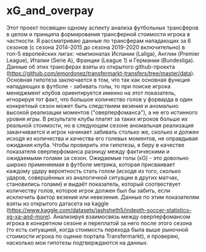 # xG_and_overpay
Этот проект посвящен одному аспекту анализа футбольных трансферов в целом и принципа формирования трансферной стоимости игрока в частности. Я рассматриваю данные по трансферам нападающих за 6 сезонов (с сезона 2014-2015 до сезона 2019-2020 включительно) в топ-5 европейских лигах: чемпионатах Испании (Laliga), Англии (Premier League), Италии (Serie A), Франции (League 1) и Германии (Bundesliga). Данные об этих трансферах взяты из открытого github-проекта (https://github.com/emordonez/transfermarkt-transfers/tree/master/data). Основная гипотеза заключается в том, что так как основная функция нападающих в футболе - забивать голы, то при поиске игрока менеджмент клубов ориентируется именно на этот показатель, игнорируя тот факт, что большое количество голов у форварда в один конкретный сезон может быть следствием везения и аномально высокой реализации моментов ("оверперфоманса"), а не его истинного уровня игры. В результате клубы платят за таких игроков больше их реальной стоимости, но в следующем сезоне аномальная реализация заканчивается и игрок начинает забивать столько же, сколько и должен исходя из количества и качества его голевых моментов, не оправдывая ожидания клуба. Чтобы проверить эти гипотезы, я беру в качестве показателя оверперфоманса разницу между фактическими и ожидаемыми голами за сезон. Ожидаемые голы (xG) - это довольно широко применяемая в футболе метрика, которая присваивает каждому удару вероятность стать голом (исходя из того, сколько ударов, совершённых из аналогичной ситуации в других матчах, становились голами) и выдаёт показатель, который соотвествует количеству голов, которое игрок должен был бы забить, если исключить фактор везения или невезения. Данные по этим показателям взяты из открытого датасета на kaggle (https://www.kaggle.com/datasets/jashsheth5/indepth-soccer-statistics-xg-xa-and-more). Анализируя взаимосвязь между оверперфомансом игрока в конкретном сезоне и переплатой за него после этого сезона (то есть ситуацией, когда стоимость перехода была выше рыночной стоимости игрока по оценке портала Transfermarkt), я проверяю, насколько мои гипотезы подтверждаются на данных.
